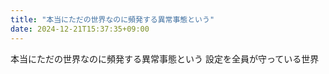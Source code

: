 ```yaml
---
title: "本当にただの世界なのに頻発する異常事態という"
date: 2024-12-21T15:37:35+09:00
---
```

本当にただの世界なのに頻発する異常事態という
設定を全員が守っている世界
